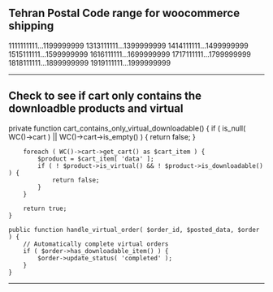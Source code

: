 ## Tehran Postal Code range for woocommerce shipping
1111111111...1199999999
1313111111...1399999999
1414111111...1499999999
1515111111...1599999999
1616111111...1699999999
1717111111...1799999999
1818111111...1899999999
1919111111...1999999999

------------------------------------------------------------------------
## Check to see if cart only contains the downloadble products and virtual

private function cart_contains_only_virtual_downloadable() {
		if ( is_null( WC()->cart ) || WC()->cart->is_empty() ) {
			return false;
		}

		foreach ( WC()->cart->get_cart() as $cart_item ) {
			$product = $cart_item[ 'data' ];
			if ( ! $product->is_virtual() && ! $product->is_downloadable() ) {
				return false;
			}
		}

		return true;
	}

	public function handle_virtual_order( $order_id, $posted_data, $order ) {
		// Automatically complete virtual orders
		if ( $order->has_downloadable_item() ) {
			$order->update_status( 'completed' );
		}
	}

------------------------------------------------------------------------
